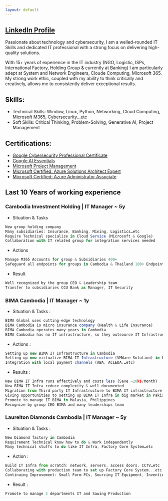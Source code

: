 ```yaml
---
layout: default
---
```


## [LinkedIn Profile](https://www.linkedin.com/in/chanmakara/) 

Passionate about technology and cybersecurity, I am a welled-rounded IT Skills and dedicated IT professional with a strong focus on delivering high-quality solutions. 

With 15+ years of experience in the IT industry (NGO, Logistic, ISPs, International Factory, Holding Group & currently at Banking) I am particularly adept at System and Network Engineers, Cloude Computing, Microsoft 365. My strong work ethic, coupled with my ability to think critically and creatively, allows me to consistently deliver exceptional results.

## Skills: 

*    Technical Skills: Window, Linux, Python, Networking, Cloud Computing, Microsoft M365, Cybersecurity...etc
*    Soft Skills: Critical Thinking, Problem-Solving, Generative AI, Project Management

## Certifications: 
* [Google Cybersecurity Professional Certificate](https://www.credly.com/badges/c0e3b062-d6c4-442c-af1a-714eac3f6aed)
* [Google AI Essentials](https://coursera.org/share/739d80de61d1b2f62b2e165b24dc96fa)
* [Microsoft Project Management](https://www.coursera.org/account/accomplishments/specialization/S29IKAZGGC60) 
* [Microsoft Certified: Azure Solutions Architect Expert](https://www.credly.com/badges/b7af0e3d-07ae-4de8-83a6-69ef0f0f8cdd)
* [Microsoft Certified: Azure Administrator Associate](https://www.credly.com/badges/46debf22-7108-48f0-aafa-5c27fc36f67e)

## Last 10 Years of working experience

### Cambodia Investment Holding | IT Manager ~ 5y
*	Situation & Tasks
```js
New group holding company
Many subsidiaries: Insurance, Banking, Mining, Logistics…etc
Require Technical specialize in Cloud Service (Microsoft & Google)
Collaboration with IT related group for integration services needed
```
*	Actions
```js
Manage M365 Accounts for group & Subsidiaries 400+
Safeguard all endpoints for groups in Cambodia & Thailand 100+ Endpoints
```
*	Result
```js
Well recognized by the group CEO & Leadership team
Transfer to subsidiaries CCU Bank as Manager, IT Security
```

### BIMA Cambodia | IT Manager ~ 1y
* Situation & Tasks :
```js
BIMA Global uses cutting-edge technology 
BIMA Cambodia is micro insurance company (Health & Life Insurance)
BIMA Cambodia operates many years in Cambodia
BIMA Cambodia has no IT infrastructure, so they outsource IT Infrastructure to Third-Party and Invest heavily in technology in emerging markets like Cambodia
```
*	Actions :
```js
Setting up new BIMA IT Infrastructure in Cambodia
Setting up new virtualize BIMA IT Infrastructure (VMWare Solution) in Packistan
Integration with local payment channels (ABA, ACLEDA,…etc)
```
*	Results :
```js
New BIMA IT Infra runs effectively and costs less (Save ~20k$/Month)
New BIMA IT Infra reduce complexity & well documented
Migration from Third party IT Infrastructure to BIMA IT infrastructure with very minimal down time
Giving opportunities to setting up BIMA IT Infra in big market in Pakistan
Promote to manage IT BIMA in Malasia, Philippines 
Recognize by group CEO BIMA and many leaderships team
```

### Laurelton Diamonds Cambodia | IT Manager ~ 5y
*	Situation & Tasks :
```js
New Diamond factory in Cambodia 
Requirement Technical know how to do & Work independently
Many technical stuffs to do like IT Infra, Factory Core System…etc
```
*	Action :
```js
Build IT Infra from scratch: network, servers, access doors, CCTV…etc
Collaborating with production team to set up Factory Core System...etc
Continuing Improvement: Small Form PCs, Sourcing IT Equipment, Inventing Food Ordering System...etc.
```
*	Result :
```js
Promote to manage 2 departments IT and Sawing Production
```
  




